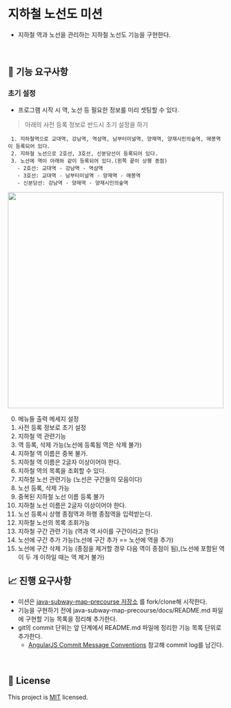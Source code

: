# 지하철 노선도 미션
- 지하철 역과 노선을 관리하는 지하철 노선도 기능을 구현한다.

<br>

## 🚀 기능 요구사항

### 초기 설정 
- 프로그램 시작 시 역, 노선 등 필요한 정보를 미리 셋팅할 수 있다.

> 아래의 사전 등록 정보로 반드시 초기 설정을 하기
>
```
 1. 지하철역으로 교대역, 강남역, 역삼역, 남부터미널역, 양재역, 양재시민의숲역, 매봉역이 등록되어 있다.
 2. 지하철 노선으로 2호선, 3호선, 신분당선이 등록되어 있다.
 3. 노선에 역이 아래와 같이 등록되어 있다.(왼쪽 끝이 상행 종점)
   - 2호선: 교대역 - 강남역 - 역삼역
   - 3호선: 교대역 - 남부터미널역 - 양재역 - 매봉역
   - 신분당선: 강남역 - 양재역 - 양재시민의숲역
 ```

<img src="image/domain.png" width="500">


0.  메뉴들 출력 메세지 설정
1. 사전 등록 정보로 초기 설정
2. 지하철 역 관련기능
  1. 역 등록, 삭제 가능(노선에 등록됨 역은 삭제 불가)
  2. 지하철 역 이름은 중복 불가.
  3. 지하철 역 이름은 2글자 이상이어야 한다.
  4. 지하철 역의 목록을 조회할 수 있다.
3. 지하철 노선 관련기능 (노선은 구간들의 모음이다)
  1. 노선 등록, 삭제 가능
  2. 중복된 지하철 노선 이름 등록 불가
  3. 지하철 노선 이름은 2글자 이상이어야 한다.
  4. 노선 등록시 상행 종점역과 하행 종점역을 입력받는다.
  5. 지하철 노선의 목록 조회가능
4. 지하철 구간 관련 기능 (역과 역 사이를 구간이라고 한다)
  1. 노선에 구간 추가 가능(노선에 구간 추가 == 노선에 역을 추가)
  2. 노선에 구간 삭제 기능 (종점을 제거할 경우 다음 역이 종점이 됨),(노선에 포함된 역이 두 개 이하일 때는 역 제거 불가)

## 📈 진행 요구사항
- 미션은 [java-subway-map-precourse 저장소](https://github.com/kth496/java-subway-map-implementation) 를 fork/clone해 시작한다.
- 기능을 구현하기 전에 java-subway-map-precourse/docs/README.md 파일에 구현할 기능 목록을 정리해 추가한다.
- git의 commit 단위는 앞 단계에서 README.md 파일에 정리한 기능 목록 단위로 추가한다.
  - [AngularJS Commit Message Conventions](https://gist.github.com/stephenparish/9941e89d80e2bc58a153) 참고해 commit log를 남긴다.
<br>

## 📝 License

This project is [MIT](https://github.com/kth496/java-subway-map-implementation/blob/master/LICENSE.md) licensed.
